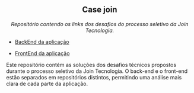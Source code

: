 <h2 align="center">Case join</h2>
<p align="center"><i>Repositório contendo os links dos desafios do processo seletivo da Join Tecnologia.</i></p>

 - [BackEnd da aplicação](https://github.com/kaikyMoura/Case-join-backend)

- [FrontEnd da aplicação](https://github.com/kaikyMoura/Case-join-frontend)

Este repositório contém as soluções dos desafios técnicos propostos durante o processo seletivo da Join Tecnologia. O back-end e o front-end estão separados em repositórios distintos, permitindo uma análise mais clara de cada parte da aplicação.
